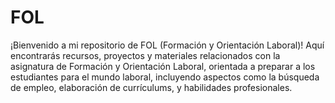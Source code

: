 # FOL
¡Bienvenido a mi repositorio de FOL (Formación y Orientación Laboral)! Aquí encontrarás recursos, proyectos y materiales relacionados con la asignatura de Formación y Orientación Laboral, orientada a preparar a los estudiantes para el mundo laboral, incluyendo aspectos como la búsqueda de empleo, elaboración de currículums, y habilidades profesionales.
